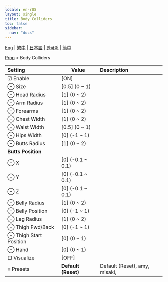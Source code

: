 ```yaml
---
locale: en-rUS
layout: single
title: Body Colliders
toc: false
sidebar:
  nav: "docs"
---
```

[Eng](/dancexr/menu/2025.4/prop/body_colliders) | [繁中](/tw/dancexr/menu/2025.4/prop/body_colliders) | [日本語](/jp/dancexr/menu/2025.4/prop/body_colliders) | [한국어](/kr/dancexr/menu/2025.4/prop/body_colliders) | [简中](/zh/dancexr/menu/2025.4/prop/body_colliders)

[Prop](../menu#Prop) > Body Colliders



| Setting | Value | Description |
| :--- | --- | :--- |
|  ☑ Enable| [ON] | 
|  ⊖ Size| [0.5] (0 ~ 1) | 
|  ⊖ Head Radius| [1] (0 ~ 2) | 
|  ⊖ Arm Radius| [1] (0 ~ 2) | 
|  ⊖ Forearms| [1] (0 ~ 2) | 
|  ⊖ Chest Width| [1] (0 ~ 2) | 
|  ⊖ Waist Width| [0.5] (0 ~ 1) | 
|  ⊖ Hips Width| [0] (-1 ~ 1) | 
|  ⊖ Butts Radius| [1] (0 ~ 2) | 
|  **Butts Position**|| 
|  ⊖ X| [0] (-0.1 ~ 0.1) | 
|  ⊖ Y| [0] (-0.1 ~ 0.1) | 
|  ⊖ Z| [0] (-0.1 ~ 0.1) | 
|  ⊖ Belly Radius| [1] (0 ~ 2) | 
|  ⊖ Belly Position| [0] (-1 ~ 1) | 
|  ⊖ Leg Radius| [1] (0 ~ 2) | 
|  ⊖ Thigh Fwd/Back| [0] (-1 ~ 1) | 
|  ⊖ Thigh Start Position| [0] (0 ~ 1) | 
|  ⊖ Hand| [0] (0 ~ 1) | 
|  □ Visualize| [OFF] | 
|  ≡ Presets| **Default (Reset)** | Default (Reset), amy, misaki,  |
